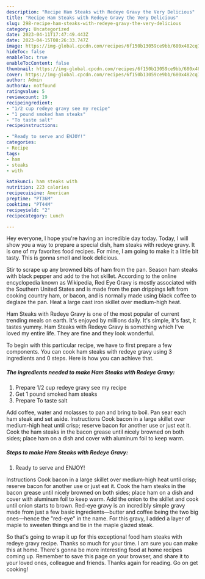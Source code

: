 ```yaml
---
description: "Recipe Ham Steaks with Redeye Gravy the Very Delicious"
title: "Recipe Ham Steaks with Redeye Gravy the Very Delicious"
slug: 298-recipe-ham-steaks-with-redeye-gravy-the-very-delicious
category: Uncategorized
date: 2023-04-11T17:47:49.443Z
date: 2023-04-15T08:26:33.747Z
image: https://img-global.cpcdn.com/recipes/6f150b13059ce9bb/680x482cq70/ham-steaks-with-redeye-gravy-recipe-main-photo.jpg
hideToc: false
enableToc: true
enableTocContent: false
thumbnail: https://img-global.cpcdn.com/recipes/6f150b13059ce9bb/680x482cq70/ham-steaks-with-redeye-gravy-recipe-main-photo.jpg
cover: https://img-global.cpcdn.com/recipes/6f150b13059ce9bb/680x482cq70/ham-steaks-with-redeye-gravy-recipe-main-photo.jpg
author: Admin
authorAv: notfound
ratingvalue: 5
reviewcount: 19
recipeingredient:
- "1/2 cup redeye gravy see my recipe"
- "1 pound smoked ham steaks"
- "To taste salt"
recipeinstructions:

- "Ready to serve and ENJOY!"
categories:
- Recipe
tags:
- ham
- steaks
- with

katakunci: ham steaks with 
nutrition: 223 calories
recipecuisine: American
preptime: "PT36M"
cooktime: "PT44M"
recipeyield: "2"
recipecategory: Lunch

---
```



Hey everyone, I hope you're having an incredible day today. Today, I will show you a way to prepare a special dish, ham steaks with redeye gravy. It is one of my favorites food recipes. For mine, I am going to make it a little bit tasty. This is gonna smell and look delicious.

Stir to scrape up any browned bits of ham from the pan. Season ham steaks with black pepper and add to the hot skillet. According to the online encyclopedia known as Wikipedia, Red Eye Gravy is mostly associated with the Southern United States and is made from the pan drippings left from cooking country ham, or bacon, and is normally made using black coffee to deglaze the pan. Heat a large cast iron skillet over medium-high heat.

Ham Steaks with Redeye Gravy is one of the most popular of current trending meals on earth. It's enjoyed by millions daily. It's simple, it's fast, it tastes yummy. Ham Steaks with Redeye Gravy is something which I've loved my entire life. They are fine and they look wonderful.


To begin with this particular recipe, we have to first prepare a few components. You can cook ham steaks with redeye gravy using 3 ingredients and 0 steps. Here is how you can achieve that.

<!--inarticleads1-->

##### The ingredients needed to make Ham Steaks with Redeye Gravy:

1. Prepare 1/2 cup redeye gravy see my recipe
1. Get 1 pound smoked ham steaks
1. Prepare To taste salt


Add coffee, water and molasses to pan and bring to boil. Pan sear each ham steak and set aside. Instructions Cook bacon in a large skillet over medium-high heat until crisp; reserve bacon for another use or just eat it. Cook the ham steaks in the bacon grease until nicely browned on both sides; place ham on a dish and cover with aluminum foil to keep warm. 

<!--inarticleads2-->

##### Steps to make Ham Steaks with Redeye Gravy:


1. Ready to serve and ENJOY!

Instructions Cook bacon in a large skillet over medium-high heat until crisp; reserve bacon for another use or just eat it. Cook the ham steaks in the bacon grease until nicely browned on both sides; place ham on a dish and cover with aluminum foil to keep warm. Add the onion to the skillet and cook until onion starts to brown. Red-eye gravy is an incredibly simple gravy made from just a few basic ingredients—butter and coffee being the two big ones—hence the &#34;red-eye&#34; in the name. For this gravy, I added a layer of maple to sweeten things and tie in the maple glazed steak. 

So that's going to wrap it up for this exceptional food ham steaks with redeye gravy recipe. Thanks so much for your time. I am sure you can make this at home. There's gonna be more interesting food at home recipes coming up. Remember to save this page on your browser, and share it to your loved ones, colleague and friends. Thanks again for reading. Go on get cooking!
